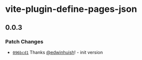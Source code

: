 # vite-plugin-define-pages-json

## 0.0.3

### Patch Changes

- [`096bcd1`](https://github.com/edwinhuish/uni-macros/commit/096bcd17fde332e6cef76434e601f83cb2ed0773) Thanks [@edwinhuish](https://github.com/edwinhuish)! - init version
